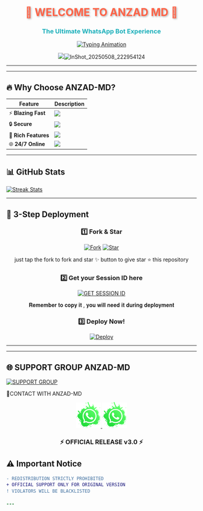 
<h1 align="center" style="color: #FF6347; text-shadow: 2px 2px 4px rgba(0,0,0,0.3); animation: glow 2s infinite alternate;">🌟 WELCOME TO ANZAD MD 🌟</h1>
<h3 align="center" style="color: #1BAFBA; font-weight: bold;">The Ultimate WhatsApp Bot Experience
</h3>

<p align="center">
  <a href="https://git.io/typing-svg">
    <img src="https://readme-typing-svg.demolab.com?font=Black+Ops+One&size=30&duration=3500&pause=800&color=FF6347&center=true&width=900&height=80&lines=YOUR+ULTIMATE+WHATSAPP+SOLUTION;POWERED+BY+ANZAD+TECH;UNMATCHED+SPEED+AND+RELIABILITY;START+EXPERIENCING+TODAY!" alt="Typing Animation"/>
  </a>
</p>

<p align="center">
  <img src=![InShot_20250508_222954124](https://github.com/user-attachments/assets/a3c7dfac-86d5-4781-831c-4066eaf0e1ac)



![InShot_20250508_222954124](https://github.com/user-attachments/assets/a3c7dfac-86d5-4781-831c-4066eaf0e1ac)






---


</div>

---

## 🔥 **Why Choose ANZAD-MD?**
<div align="center">
  
| Feature | Description |
|---------|-------------|
| ⚡ **Blazing Fast** | <img src="https://img.shields.io/badge/SPEED-0.2s_response-00FF00?style=flat-square&logo=fastapi"> |
| 🔒 **Secure** | <img src="https://img.shields.io/badge/ENCRYPTION-End--to--end-1BAFBA?style=flat-square&logo=keycdn"> |
| 🎨 **Rich Features** | <img src="https://img.shields.io/badge/COMMANDS-600+-FF6347?style=flat-square&logo=terminal"> |
| 🌐 **24/7 Online** | <img src="https://img.shields.io/badge/UPTIME-99.9%25-9400D3?style=flat-square&logo=heroku"> |

</div>

---

## 📊 **GitHub Stats**
<a href="https://github.com/Anzad378/Hb.git/fork">
    <img src="https://github-readme-streak-stats.herokuapp.com/?user=Anzad378&theme=dark&fire=FF6347&currStreakNum=1BAFBA" alt="Streak Stats" width="400"/>
  </a>
</p>

---

## 🚀 **3-Step Deployment**
<div align="center">

### 1️⃣ **Fork & Star**
[![Fork](https://img.shields.io/github/forks/Anzad378/Hb.git?label=FORK&style=social&logo=git&logoColor=white)](https://github.com/Anzad378/Hb.git/fork)
[![Star](https://img.shields.io/github/stars/9Wish882/DAVINCS-MD?label=STAR&style=social&logo=github)](https://github.com/Anzad378/Hb.git)

just tap the fork to fork and star ✨ button to give star ⭐ this repository 

### 2️⃣ **Get your Session ID here**
[![GET SESSION ID](https://img.shields.io/badge/GET_SESSION_ID-1BAFBA?style=for-the-badge&logo=connectdevelop&logoColor=white&labelColor=FF6347)](https://davincs-id.onrender.com/)

𝐑𝐞𝐦𝐞𝐦𝐛𝐞𝐫 𝐭𝐨 𝐜𝐨𝐩𝐲 𝐢𝐭 , 𝐲𝐨𝐮 𝐰𝐢𝐥𝐥 𝐧𝐞𝐞𝐝 𝐢𝐭 𝐝𝐮𝐫𝐢𝐧𝐠 𝐝𝐞𝐩𝐥𝐨𝐲𝐦𝐞𝐧𝐭

### 3️⃣ **Deploy Now!**
[![Deploy](https://img.shields.io/badge/DEPLOY_TO_HEROKU-430098?style=for-the-badge&logo=heroku&logoColor=white)](https://heroku.com/deploy?template=https://github.com/Anzad378/Hb.git)

</div>

---



---

## 🌐 SUPPORT GROUP ANZAD-MD 

  <a href="https://chat.whatsapp.com/FkBWBV2dsfFBoBSC61Sb7i">
  <img height="30" title="SUPPORT GROUP" src="https://img.shields.io/badge/Support channel-25D366?style=for-the-badge&logo=whatsapp&logoColor=white">
</a>

📱CONTACT WITH ANZAD-MD
<p align="center">
  <a href="https://wa.me/qr/V2LOTVUSN252J1"> <img src="https://raw.githubusercontent.com/shizothetechie/database/main/icon/WhatsApp.png" width="13%"> </a>
  <a href="https://wa.me/qr/V2LOTVUSN252J1"> <img src="https://raw.githubusercontent.com/shizothetechie/database/main/icon/WhatsApp.png" width="13%"> </a>
  <a 

---

<h3 align="center" style="color: #FF6347; animation: pulse 1.5s infinite;">⚡ OFFICIAL RELEASE v3.0 ⚡</h3>

## ⚠️ **Important Notice**
```diff
- REDISTRIBUTION STRICTLY PROHIBITED 
+ OFFICIAL SUPPORT ONLY FOR ORIGINAL VERSION
! VIOLATORS WILL BE BLACKLISTED

---

